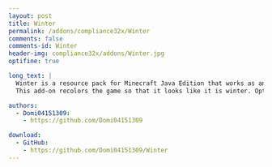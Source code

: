 ```yaml
---
layout: post
title: Winter
permalink: /addons/compliance32x/Winter
comments: false
comments-id: Winter
header-img: compliance32x/addons/Winter.jpg
optifine: true

long_text: |
  Winter is a resource pack for Minecraft Java Edition that works as an add-on for other resourcepacks.
  This add-on recolors the game so that it looks like it is winter. OptiFine is required.

authors:
  - Domi04151309:
    - https://github.com/Domi04151309

download:
  - GitHub:
    - https://github.com/Domi04151309/Winter
---
```

